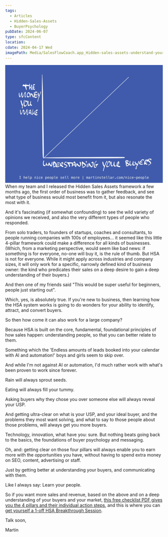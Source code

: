 ```yaml
---
tags:
  - Articles
  - Hidden-Sales-Assets
  - BuyerPsychology
pubDate: 2024-06-07
type: sfcContent
location: 
cdate: 2024-04-17 Wed
imagePath: Media/SalesFlowCoach.app_Hidden-sales-assets-understand-your-buyers-and-sell-more_MartinStellar.jpeg
---
```






![](Media/SalesFlowCoach.app_Hidden-sales-assets-understand-your-buyers-and-sell-more_MartinStellar.jpeg)
When my team and I released the Hidden Sales Assets framework a few months ago, the first order of business was to gather feedback, and see what type of business would most benefit from it, but also resonate the most with it.

And it's fascinating (if somewhat confounding) to see the wild variety of opinions we received, and also the very different types of people who responded.

From solo traders, to founders of startups, coaches and consultants, to people running companies with 100s of employees... it seemed like this little 4-pillar framework could make a difference for all kinds of businesses. (Which, from a marketing perspective, would seem like bad news: if something is for everyone, no-one will buy it, is the rule of thumb. But HSA is not for everyone. While it might apply across industries and company sizes, it will only work for a specific, narrowly defined kind of business owner: the kind who predicates their sales on a deep desire to gain a deep understanding of their buyers.)

And then one of my friends said "This would be super useful for beginners, people just starting out".

Which, yes, is absolutely true. If you're new to business, then learning how the HSA system works is going to do wonders for your ability to identify, attract, and convert buyers.

So then how come it can also work for a large company?

Because HSA is built on the core, fundamental, foundational principles of how sales happen: understanding people, so that you can better relate to them.

Something which the 'Endless amounts of leads booked into your calendar with AI and automation!' boys and girls seem to skip over.

And while I'm not against AI or automation, I'd much rather work with what's been proven to work since forever.

Rain will always sprout seeds.

Eating will always fill your tummy.

Asking buyers why they chose you over someone else will always reveal your USP.

And getting ultra-clear on what is your USP, and your ideal buyer, and the problems they most want solving, and what to say to those people about those problems, will always get you more buyers.

Technology, innovation, what have you: sure. But nothing beats going back to the basics, the foundations of buyer psychology and messaging.

Oh, and: getting clear on those four pillars will always enable you to earn more with the opportunities you have, without having to spend extra money on SEO, content, advertising or staff.

Just by getting better at understanding your buyers, and communicating with them.

Like I always say: Learn your people. 

So if you want more sales and revenue, based on the above and on a deep understanding of your buyers and your market, [this free checklist PDF gives you the 4 pillars and their individual action steps](https://drive.google.com/file/d/1MbEgkkoG6WC806lZVo_qdcieN1tjvAHk/view), and this is where you can [get yourself a 1-off HSA Breakthrough Session](https://martinstellar.com/salesbreakthroughsession/).

Talk soon,

Martin